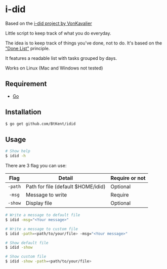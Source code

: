 i-did
============

Based on the [i-did project by VonKavalier](https://github.com/VonKavalier/i-did)

Little script to keep track of what you do everyday.

The idea is to keep track of things you've done, not to do. It's based on the ["Done List"](https://www.lifehack.org/articles/productivity/why-to-do-lists-dont-work-and-done-lists-do.html) principle.

It features a readable list with tasks grouped by days.

Works on Linux (Mac and Windows not tested)

Requirement
-----------

* [Go](https://golang.org/)

Installation
-----------

```bash
$ go get github.com/BtKent/idid
```

Usage
-----------

```bash
# Show help
$ idid -h
```

There are 3 flag you can use:

| Flag      | Detail                           | Require or not |
|:---------:|----------------------------------|----------------|
|```-path```|Path for file (default $HOME/idid)|Optional        |
|```-msg``` |Message to write                  |Require         |
|```-show```| Display file                     |Optional        |

```bash
# Write a message to default file
$ idid -msg="<Your message>"

# Write a message to custom file
$ idid -path=<path/to/your/file> -msg="<Your message>"
```

```bash
# Show default file
$ idid -show

# Show custom file
$ idid -show -path=<path/to/your/file>
```
